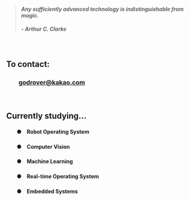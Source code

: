> #### *Any sufficiently advanced technology is indistinguishable from magic.*
> ##### - Arthur C. Clarke

　

## **To contact:**
### 　　**[godrover@kakao.com](mailto:godrover@kakao.com)**

　

## **Currently studying...**

#### 　　●　Robot Operating System
#### 　　●　Computer Vision
#### 　　●　Machine Learning
#### 　　●　Real-time Operating System
#### 　　●　Embedded Systems
